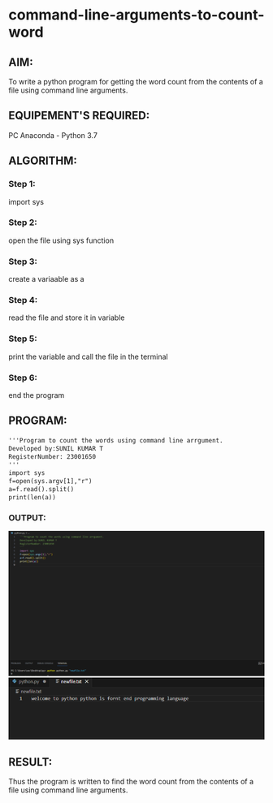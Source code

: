 # command-line-arguments-to-count-word
## AIM:
To write a python program for getting the word count from the contents of a file using command line arguments.
## EQUIPEMENT'S REQUIRED: 
PC
Anaconda - Python 3.7
## ALGORITHM: 
### Step 1:
import sys 
### Step 2: 
 open the file using sys function
### Step 3: 
create a variaable as a 
### Step 4:  
read the file and store it in variable
### Step 5: 
print the variable and call the file in the terminal
### Step 6: 
end the program
## PROGRAM:
```
'''Program to count the words using command line arrgument.
Developed by:SUNIL KUMAR T
RegisterNumber: 23001650
'''
import sys
f=open(sys.argv[1],"r")
a=f.read().split()
print(len(a))
```
### OUTPUT:
![output](/Screenshot%202023-07-26%20140806.png)
![output](/Screenshot%202023-07-26%20140953.png)


## RESULT:
Thus the program is written to find the word count from the contents of a file using command line arguments.
